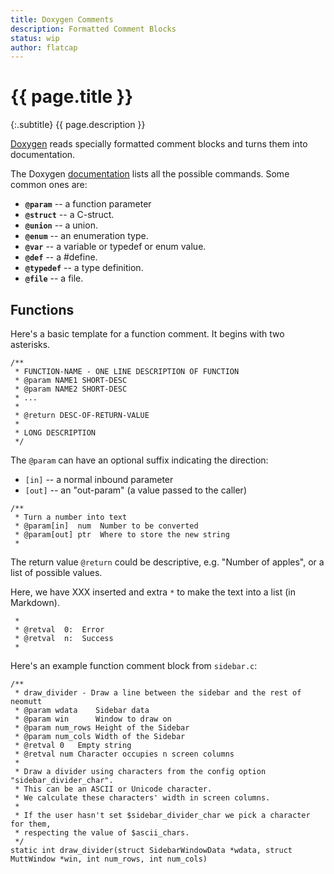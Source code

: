 ```yaml
---
title: Doxygen Comments
description: Formatted Comment Blocks
status: wip
author: flatcap
---
```


# {{ page.title }}

{:.subtitle}
{{ page.description }}

[Doxygen](http://www.doxygen.nl/) reads specially formatted
comment blocks and turns them into documentation.

The Doxygen
[documentation](http://www.doxygen.nl/manual/commands.html)
lists all the possible commands. Some common ones are:

- **`@param`**   -- a function parameter
- **`@struct`**  -- a C-struct.
- **`@union`**   -- a union.
- **`@enum`**    -- an enumeration type.
- **`@var`**     -- a variable or typedef or enum value.
- **`@def`**     -- a #define.
- **`@typedef`** -- a type definition.
- **`@file`**    -- a file.

## Functions

Here's a basic template for a function comment. It begins with two asterisks.

```
/**
 * FUNCTION-NAME - ONE LINE DESCRIPTION OF FUNCTION
 * @param NAME1 SHORT-DESC
 * @param NAME2 SHORT-DESC
 * ...
 *
 * @return DESC-OF-RETURN-VALUE
 *
 * LONG DESCRIPTION
 */
```

The `@param` can have an optional suffix indicating the direction:

- `[in]`  -- a normal inbound parameter
- `[out]` -- an "out-param" (a value passed to the caller)

```
/**
 * Turn a number into text
 * @param[in]  num  Number to be converted
 * @param[out] ptr  Where to store the new string
 *
```

The return value `@return` could be descriptive, e.g. "Number of apples", or
a list of possible values.

Here, we have XXX inserted and extra `*` to make the text into a list (in
Markdown).

```
 *
 * @retval  0:  Error
 * @retval  n:  Success
 *
```

Here's an example function comment block from `sidebar.c`:

```
/**
 * draw_divider - Draw a line between the sidebar and the rest of neomutt
 * @param wdata    Sidebar data
 * @param win      Window to draw on
 * @param num_rows Height of the Sidebar
 * @param num_cols Width of the Sidebar
 * @retval 0   Empty string
 * @retval num Character occupies n screen columns
 *
 * Draw a divider using characters from the config option "sidebar_divider_char".
 * This can be an ASCII or Unicode character.
 * We calculate these characters' width in screen columns.
 *
 * If the user hasn't set $sidebar_divider_char we pick a character for them,
 * respecting the value of $ascii_chars.
 */
static int draw_divider(struct SidebarWindowData *wdata, struct MuttWindow *win, int num_rows, int num_cols)
```

